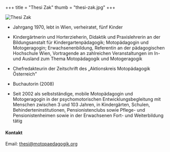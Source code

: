 +++
title = "Thesi Zak"
thumb = "thesi-zak.jpg"
+++

<img class="referentin" src="/referentinnen/thesi-zak.jpg" alt="Thesi Zak" />

- Jahrgang 1970, lebt in Wien, verheiratet, fünf Kinder

- Kindergärtnerin und Horterzieherin, Didaktik und Praxislehrerin an der Bildungsanstalt für Kindergartenpädagogik; Motopädagogin und Motogeragogin; Erwachsenenbildung, Referentin an der pädagogischen Hochschule Wien, Vortragende an zahlreichen Veranstaltungen im In- und Ausland zum Thema Motopädagogik und Motogeragogik

- Chefredakteurin der Zeitschrift des „Aktionskreis Motopädagogik Österreich”

- Buchautorin (2008)

- Seit 2002 als selbstständige, mobile Motopädagogin und Motogeragogin in der psychomotorischen Entwicklungsbegleitung mit Menschen zwischen 3 und 103 Jahren, in Kindergärten, Schulen, Behinderteninstitutionen, Pensionistenclubs sowie Pflege- und Pensionistenheimen sowie in der Erwachsenen Fort- und Weiterbildung tätig

#### Kontakt

Email: [thesi@motopaedagogik.org](mailto:thesi@motopaedagogik.org)
